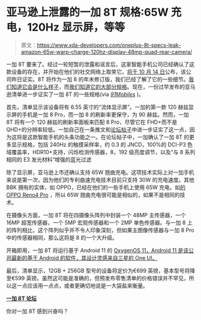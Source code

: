 # 亚马逊上泄露的一加 8T 规格:65W 充电，120Hz 显示屏，等等

> 原文：<https://www.xda-developers.com/oneplus-8t-specs-leak-amazon-65w-warp-charge-120hz-display-48mp-quad-rear-camera/>

一加 8T 要来了。经过一轮短暂的泄露和谣言后，这家智能手机公司已经确认了这款设备的存在，并开始在他们的社交网络上取笑它。[将于 10 月 14 日](https://www.xda-developers.com/oneplus-8t-launch-event/)公布，该公司昨日证实。8T 将作为一加 8 的年末修订版，我们已经了解了它的一些细节。[我们知道它会是什么样子](https://www.xda-developers.com/oneplus-8t-leaked-renders/)，而[我们知道它的大部分规格](https://www.xda-developers.com/oneplus-8t-leaked-specs-120hz-oled-display-qualcomm-snapdragon-865-plus/)。现在，一份过早发布的亚马逊清单进一步证实了一加 8T 的一些规格(via *[91Mobiles](https://www.91mobiles.com/hub/oneplus-8t-price-leak-amazon-germany-listing/)* )。

首先，清单显示该设备将有 6.55 英寸的“流体显示屏”。一加的第一款 120 赫兹显示屏的手机是一加 8 Pro，而一加 8 的刷新率更保守，为 90 赫兹。然而，一加 8T 将有一个 120 赫兹的刷新率面板来匹配 8 Pro，尽管它在 FHD+而不是 QHD+的分辨率较低。一加自己在一条推文和[论坛帖子](https://forums.oneplus.com/threads/bringing-an-ultra-smooth-120hz-fluid-display-experience-to-the-oneplus-8t.1307280/)中进一步证实了这一点，因为这将是这款智能手机的头条功能之一。在论坛帖子中，一加确认了一加 8T 的更多显示规格，包括 240Hz 的触摸采样率，约 0.3 的 JNCD，100%的 DCI-P3 色域覆盖率，HDR10+支持，闪烁检测传感器，8，192 级亮度调节，以及“与 8 系列相同的 E3 发光材料”增强的蓝光过滤

除了显示屏，亚马逊上市还确认支持 65W 翘曲充电。这项技术实际上对一加手机来说是第一次，因为他们的专利曲速充电技术目前只支持 30W 的充电速度。其他 BBK 拥有的实体，如 OPPO，已经在他们的一些手机上使用 65W 充电，如[的 OPPO Reno4 Pro](https://www.xda-developers.com/oppo-reno-4-pro-global-90hz-curved-super-amoled-display-65w-charging-snapdragon-720g/) ，所以 65W 翘曲充电很可能是相似的，如果不是相同的技术。

在摄像头方面，一加 8T 将在四摄像头阵列中封装一个 48MP 主传感器，一个 16MP 超宽传感器，一个 5MP 宏观传感器和一个 2MP 单色传感器。与一加 8 上的阵列相比，这个阵列似乎并不令人印象深刻，但如果主图像传感器与一加 8 Pro 中的传感器相同，那么这将是 8 的一个大升级。

开箱即用，一加 8T 将运行基于 Android 11 的 [OxygenOS 11，Android 11 是该公司最新的基于 Android 的软件，其设计灵感来自三星的 One UI。](https://www.xda-developers.com/oneplus-android-11-official-oxygenos-11-beta-stable-tracker-download-install/)

最后，清单显示，12GB + 256GB 型号的设备将定价为€699 英镑，基本型号将降至€599 英镑。虽然这可能是准确的，但预发布零售清单的价格错误并不罕见，所以这一点应该用一点点，或者更确切地说是一大袋盐来衡量。

**[一加 8T 论坛](https://forum.xda-developers.com/oneplus-8t)**

你对一加 8T 感到兴奋吗？